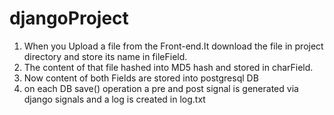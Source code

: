 # djangoProject
1. When you Upload a file from the Front-end.It download the file in project directory and store its name in fileField.
2. The content of that file hashed into MD5 hash and stored in charField.
3. Now content of both Fields are stored into postgresql DB
4. on each DB save() operation a pre and post signal is generated via django signals and a log is created in log.txt
